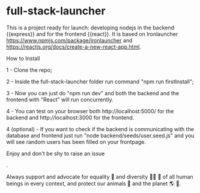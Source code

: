 # full-stack-launcher

This is a project ready for launch: developing nodejs in the backend {{express}} and for the frontend {{react}}.
It is based on Ironlauncher https://www.npmjs.com/package/ironlauncher and https://reactjs.org/docs/create-a-new-react-app.html.

How to Install

1 - Clone the repo;

2 - Inside the full-stack-launcher folder run command "npm run firstInstall";

3 - Now you can just do "npm run dev" and both the backend and the frontend with "React" will run concurrently.

4 - You can test on your browser both http://localhost:5000/ for the backend and http://localhost:3000 for the frontend.

4 (optional) - If you want to check if the backend is communicating with the database and frontend just run "node backend/seeds/user.seed.js" and you will see random users has been filled on your frontpage.

Enjoy and don't be shy to raise an issue

<Happy coding>.

Always support and advocate for equality :two_men_holding_hands: and diversity :man_with_turban: :older_woman: of all human beings in every context, and protect our animals :honeybee: and the planet :earth_americas: :herb:.

